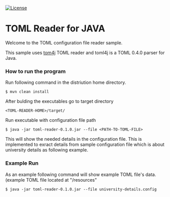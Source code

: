 [![License](https://img.shields.io/badge/License-Apache%202.0-blue.svg)](https://opensource.org/licenses/Apache-2.0)

# TOML Reader for JAVA

Welcome to the TOML configuration file reader sample.


This sample uses [tom4j](https://github.com/mwanji/toml4j) TOML reader and toml4j is a TOML 0.4.0 parser for Java.

### How to run the program

Run following command in the distriution home directory.

`$ mvn clean install`

After bulding the executables go to target directory

`<TOML-READER-HOME>/target/`

Run executable with configuration file path

`$ java -jar toml-reader-0.1.0.jar --file <PATH-TO-TOML-FILE>`

This will show the needed details in the configuration file. This is implemented to exract details from sample configuration file which is about university details as following example.

### Example Run

As an example following command will show example TOML file's data. (example TOML file located at "<TOML-READER-HOME>/resources"

`$ java -jar toml-reader-0.1.0.jar --file university-details.config`
